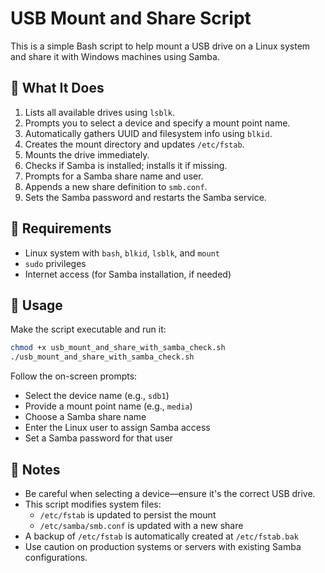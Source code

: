 # USB Mount and Share Script

This is a simple Bash script to help mount a USB drive on a Linux system and share it with Windows machines using Samba.

## 🔧 What It Does

1. Lists all available drives using `lsblk`.
2. Prompts you to select a device and specify a mount point name.
3. Automatically gathers UUID and filesystem info using `blkid`.
4. Creates the mount directory and updates `/etc/fstab`.
5. Mounts the drive immediately.
6. Checks if Samba is installed; installs it if missing.
7. Prompts for a Samba share name and user.
8. Appends a new share definition to `smb.conf`.
9. Sets the Samba password and restarts the Samba service.

## 📝 Requirements

- Linux system with `bash`, `blkid`, `lsblk`, and `mount`
- `sudo` privileges
- Internet access (for Samba installation, if needed)

## 🚀 Usage

Make the script executable and run it:

```bash
chmod +x usb_mount_and_share_with_samba_check.sh
./usb_mount_and_share_with_samba_check.sh
```

Follow the on-screen prompts:
- Select the device name (e.g., `sdb1`)
- Provide a mount point name (e.g., `media`)
- Choose a Samba share name
- Enter the Linux user to assign Samba access
- Set a Samba password for that user

## 🛑 Notes

- Be careful when selecting a device—ensure it's the correct USB drive.
- This script modifies system files:
  - `/etc/fstab` is updated to persist the mount
  - `/etc/samba/smb.conf` is updated with a new share
- A backup of `/etc/fstab` is automatically created at `/etc/fstab.bak`
- Use caution on production systems or servers with existing Samba configurations.
